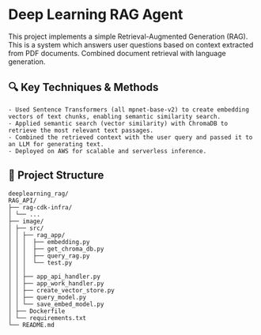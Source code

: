 # Deep Learning RAG Agent
This project implements a simple Retrieval-Augmented Generation (RAG). This is a system which answers user questions based on context extracted from PDF documents. Combined document retrieval with language generation.

## 🔍 Key Techniques & Methods
    - Used Sentence Transformers (all mpnet-base-v2) to create embedding vectors of text chunks, enabling semantic similarity search.
    - Applied semantic search (vector similarity) with ChromaDB to retrieve the most relevant text passages.
    - Combined the retrieved context with the user query and passed it to an LLM for generating text.
    - Deployed on AWS for scalable and serverless inference.

## 📂 Project Structure

```text
deeplearning_rag/
RAG_API/
├── rag-cdk-infra/
│ └── ...
├── image/
│ ├── src/
│ │ ├── rag_app/
│ │ │  ├── embedding.py
│ │ │  ├── get_chroma_db.py
│ │ │  ├── query_rag.py
│ │ │  └── test.py
│ │ │
│ │ ├── app_api_handler.py
│ │ ├── app_work_handler.py
│ │ ├── create_vector_store.py
│ │ ├── query_model.py
│ │ └── save_embed_model.py
│ ├── Dockerfile
│ └── requirements.txt
└── README.md

```

